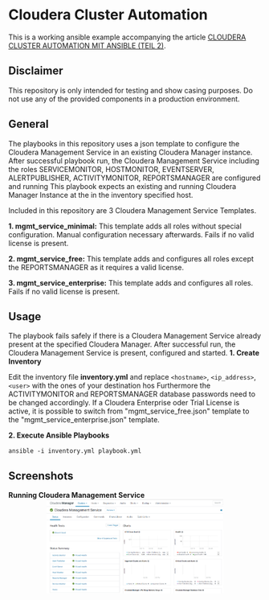 # Cloudera Cluster Automation
This is a working ansible example accompanying the article [CLOUDERA CLUSTER AUTOMATION MIT ANSIBLE (TEIL 2)](https://blog.ordix.de).

## Disclaimer
This repository is only intended for testing and show casing purposes.
Do not use any of the provided components in a production environment.

## General
The playbooks in this repository uses a json template to configure the Cloudera Management Service in an existing Cloudera Manager instance.
After successful playbook run, the Cloudera Management Service including the roles SERVICEMONITOR, HOSTMONITOR, EVENTSERVER, ALERTPUBLISHER, ACTIVITYMONITOR, REPORTSMANAGER are configured and running
This playbook expects an existing and running Cloudera Manager Instance at the in the inventory specified host.

Included in this repository are 3 Cloudera Management Service Templates.

**1. mgmt_service_minimal:** This template adds all roles without special configuration. Manual configuration necessary afterwards. Fails if no valid license is present.

**2. mgmt_service_free:** This template adds and configures all roles except the REPORTSMANAGER as it requires a valid license.

**3. mgmt_service_enterprise:** This template adds and configures all roles. Fails if no valid license is present.

## Usage
The playbook fails safely if there is a Cloudera Management Service already present at the specified Cloudera Manager.
After successful run, the Cloudera Management Service is present, configured and started.
**1. Create Inventory**

Edit the inventory file **inventory.yml** and replace `<hostname>`, `<ip_address>`, `<user>` with the ones of your destination hos
Furthermore the ACTIVITYMONITOR and REPORTSMANAGER database passwords need to be changed accordingly.
If a Cloudera Enterprise oder Trial License is active, it is possible to switch from "mgmt_service_free.json" template to the "mgmt_service_enterprise.json" template.

**2. Execute Ansible Playbooks**

```shell script
ansible -i inventory.yml playbook.yml
```

## Screenshots
**Running Cloudera Management Service**
 <img src="screenshots/cloudera_management_service.png" style="display: block; width: 70%; margin-left: auto; margin-right: auto; margin-bottom: 20px;" />



